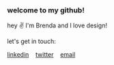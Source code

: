 ### welcome to my github!

hey ✌ I'm Brenda and I love design!

let's get in touch: 

<div>
  <a href='https://www.linkedin.com/in/brendayau/'>linkedin</a>&nbsp;&nbsp;&nbsp;
  <a href='https://twitter.com/aqxindev'>twitter</a>&nbsp;&nbsp;&nbsp;
  <a href='mailto:aqxin.cs@gmail.com'>email</a>
</div>
